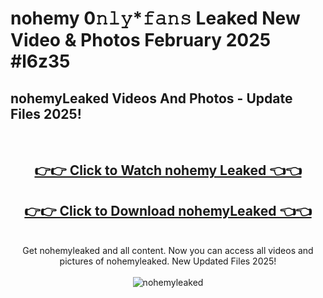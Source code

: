# nohemy 0𝚗𝚕𝚢*𝚏𝚊𝚗𝚜 Leaked New Video & Photos February 2025 #l6z35

<h2>nohemyLeaked Videos And Photos - Update Files 2025!</h2>
<br>
<div align="center">
<h2><a href="https://mediaupload.pro?title=nohemy&ref=11F" rel="nofollow">👉👉 Click to Watch nohemy Leaked 👈👈</a></h2>
<h2><a href="https://mediaupload.pro?title=nohemy&ref=11F" rel="nofollow">👉👉 Click to Download nohemyLeaked 👈👈</a></h2>
<br>
Get nohemyleaked and all content. Now you can access all videos and pictures of nohemyleaked. New Updated Files 2025!
<br>
<br>
<a href="https://mediaupload.pro?title=nohemy&ref=11F" rel="nofollow" data-target="animated-image.originalLink"><img src="https://i.ibb.co/Gkj2r4b/banner.png" alt="nohemyleaked" style="max-width: 100%; display: inline-block;" data-target="animated-image.originalImage"></a>
</div>
<br>

